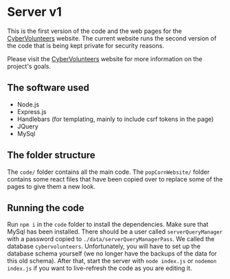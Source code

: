 # Server v1
This is the first version of the code and the web pages for the [CyberVolunteers](http://cybervolunteers.org.uk/) website. The current website runs the second version of the code that is being kept private for security reasons.

Please visit the [CyberVolunteers](http://cybervolunteers.org.uk/) website for more information on the project's goals.

## The software used
- Node.js
- Express.js
- Handlebars (for templating, mainly to include csrf tokens in the page)
- JQuery
- MySql

## The folder structure
The `code/` folder contains all the main code. The `popCornWebsite/` folder contains some react files that have been copied over to replace some of the pages to give them a new look.

## Running the code
Run `npm i` in the `code` folder to install the dependencies. 
Make sure that MySql has been installed. There should be a user called `serverQueryManager` with a password copied to `./data/serverQueryManagerPass`. We called the database `cybervolunteers`.
Unfortunately, you will have to set up the database schema yourself (we no longer have the backups of the data for this old schema).
After that, start the server with `node index.js` or `nodemon index.js` if you want to live-refresh the code as you are editing it.

